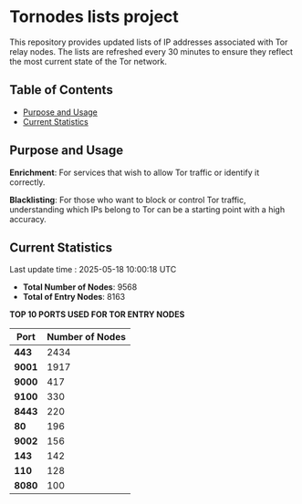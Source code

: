 # Tornodes lists project

This repository provides updated lists of IP addresses associated with Tor relay nodes. The lists are refreshed every 30 minutes to ensure they reflect the most current state of the Tor network.

## Table of Contents

- [Purpose and Usage](#purpose-and-usage)
- [Current Statistics](#current-statistics)


## Purpose and Usage

**Enrichment**: For services that wish to allow Tor traffic or identify it correctly.

**Blacklisting**: For those who want to block or control Tor traffic, understanding which IPs belong to Tor can be a starting point with a high accuracy.

## Current Statistics

Last update time : 2025-05-18 10:00:18 UTC

- **Total Number of Nodes**: 9568
- **Total of Entry Nodes**: 8163

**TOP 10 PORTS USED FOR TOR ENTRY NODES**

| **Port** | **Number of Nodes** |
|------|-----------------|
| **443**   | 2434  |
| **9001**   | 1917  |
| **9000**   | 417  |
| **9100**   | 330  |
| **8443**   | 220  |
| **80**   | 196  |
| **9002**   | 156  |
| **143**   | 142  |
| **110**   | 128  |
| **8080**   | 100  |

